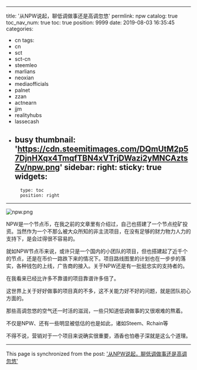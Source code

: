 
---
title: '从NPW说起，聊低调做事还是高调忽悠'
permlink: npw
catalog: true
toc_nav_num: true
toc: true
position: 9999
date: 2019-08-03 16:35:45
categories:
- cn
tags:
- cn
- sct
- sct-cn
- steemleo
- marlians
- neoxian
- mediaofficials
- palnet
- zzan
- actnearn
- jjm
- realityhubs
- lassecash
- busy
thumbnail: 'https://cdn.steemitimages.com/DQmUtM2p57DjnHXqx4TmqfTBN4xVTrjDWazi2yMNCAztsZv/npw.png'
sidebar:
    right:
        sticky: true
widgets:
    -
        type: toc
        position: right
---


![npw.png](https://cdn.steemitimages.com/DQmUtM2p57DjnHXqx4TmqfTBN4xVTrjDWazi2yMNCAztsZv/npw.png)

NPW是一个节点币，在我之前的文章里有介绍过，自己也搭建了一个节点挖矿投资。当然作为一个不那么被大众所知的非主流项目，在没有足够的财力物力人力的支持下，是会过得很不容易的。

就如NPW节点币来说，或许只是一个国内的小团队的项目，但也搭建起了近千个的节点，还是在币价一路跌下来的情况下。项目路线图里的计划也在一步步的落实，各种钱包的上线，广告商的接入。关于NPW还是有一批挺忠实的支持者的。

在我看来已经比许多不靠谱的项目靠谱许多倍了。

这世界上关于好好做事的项目真的不多，这不关能力好不好的问题，就是团队初心方面的。

那些高调忽悠的空气还一时活的滋润，一些只知道低调做事的又很艰难的熬着。

不仅是NPW、还有一些明显被低估的也是如此，诸如Steem、Rchain等

不得不说，营销对于一个项目来说确实很重要，酒香也怕巷子深就是这么个道理。

- - -

This page is synchronized from the post: ['从NPW说起，聊低调做事还是高调忽悠'](https://steemit.com/@jianan/npw)
